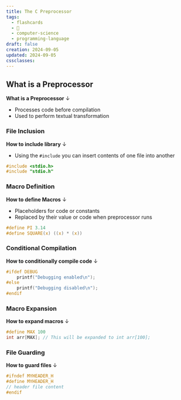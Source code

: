 ```yaml
---
title: The C Preprocessor
tags:
  - flashcards
  - 🌱
  - computer-science
  - programming-language
draft: false
creation: 2024-09-05
updated: 2024-09-05
cssclasses: 
---
```

## What is a Preprocessor

**What is a Preprocessor**
↓
- Processes code before compilation
- Used to perform textual transformation
<!--SR:!2024-12-13,4,274-->

### File Inclusion

**How to include library**
↓
- Using the `#include` you can insert contents of one file into another
```c
#include <stdio.h>
#include "stdio.h"
```
<!--SR:!2024-12-13,4,274-->

### Macro Definition

**How to define Macros**
↓
- Placeholders for code or constants
- Replaced by their value or code when preprocessor runs
```c
#define PI 3.14
#define SQUARE(x) ((x) * (x))
```
<!--SR:!2024-12-13,4,274-->

### Conditional Compilation

**How to conditionally compile code**
↓
```c
#ifdef DEBUG
	printf("Debugging enabled\n");
#else
	printf("Debugging disabled\n");
#endif
```
<!--SR:!2024-12-14,25,290-->

### Macro Expansion

**How to expand macros**
↓
```c
#define MAX 100
int arr[MAX]; // This will be expanded to int arr[100];
```
<!--SR:!2024-12-13,4,274-->

### File Guarding

**How to guard files**
↓
```c
#ifndef MYHEADER_H
#define MYHEADER_H
// header file content
#endif
```
<!--SR:!2024-12-13,4,274-->